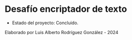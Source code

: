 <h1> Desafío encriptador de texto </h1>

- Estado del proyecto: Concluido.

Elaborado por Luis Alberto Rodríguez González - 2024
